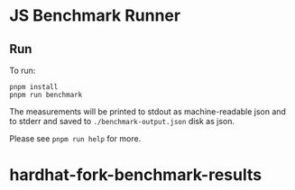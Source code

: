# JS Benchmark Runner

## Run

To run:

```shell
pnpm install
pnpm run benchmark
```

The measurements will be printed to stdout as machine-readable json and to stderr and saved to `./benchmark-output.json` disk as json.

Please see `pnpm run help` for more.
# hardhat-fork-benchmark-results
